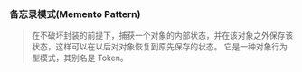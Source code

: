 ### 备忘录模式(Memento Pattern)

> 在不破坏封装的前提下，捕获一个对象的内部状态，并在该对象之外保存该状态，这样可以在以后对对象恢复到原先保存的状态。
它是一种对象行为型模式，其别名是 Token。


